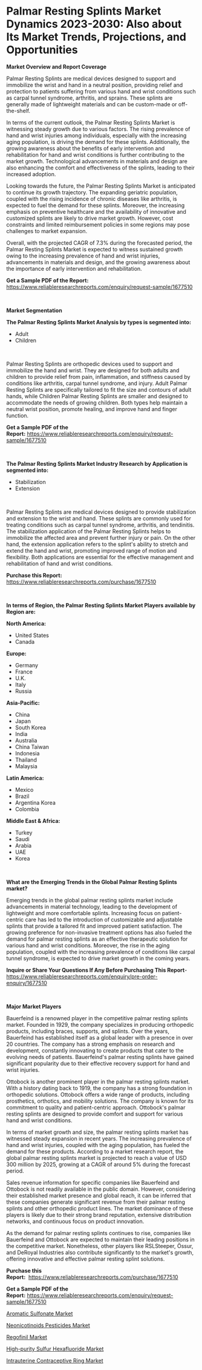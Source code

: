 <p><h1>Palmar Resting Splints Market Dynamics 2023-2030: Also about Its Market Trends, Projections, and Opportunities</h1></p><p><strong>Market Overview and Report Coverage</strong></p>
<p><p>Palmar Resting Splints are medical devices designed to support and immobilize the wrist and hand in a neutral position, providing relief and protection to patients suffering from various hand and wrist conditions such as carpal tunnel syndrome, arthritis, and sprains. These splints are generally made of lightweight materials and can be custom-made or off-the-shelf.</p><p>In terms of the current outlook, the Palmar Resting Splints Market is witnessing steady growth due to various factors. The rising prevalence of hand and wrist injuries among individuals, especially with the increasing aging population, is driving the demand for these splints. Additionally, the growing awareness about the benefits of early intervention and rehabilitation for hand and wrist conditions is further contributing to the market growth. Technological advancements in materials and design are also enhancing the comfort and effectiveness of the splints, leading to their increased adoption.</p><p>Looking towards the future, the Palmar Resting Splints Market is anticipated to continue its growth trajectory. The expanding geriatric population, coupled with the rising incidence of chronic diseases like arthritis, is expected to fuel the demand for these splints. Moreover, the increasing emphasis on preventive healthcare and the availability of innovative and customized splints are likely to drive market growth. However, cost constraints and limited reimbursement policies in some regions may pose challenges to market expansion.</p><p>Overall, with the projected CAGR of 7.3% during the forecasted period, the Palmar Resting Splints Market is expected to witness sustained growth owing to the increasing prevalence of hand and wrist injuries, advancements in materials and design, and the growing awareness about the importance of early intervention and rehabilitation.</p></p>
<p><strong>Get a Sample PDF of the Report:</strong> <a href="https://www.reliableresearchreports.com/enquiry/request-sample/1677510">https://www.reliableresearchreports.com/enquiry/request-sample/1677510</a></p>
<p>&nbsp;</p>
<p><strong>Market Segmentation</strong></p>
<p><strong>The Palmar Resting Splints Market Analysis by types is segmented into:</strong></p>
<p><ul><li>Adult</li><li>Children</li></ul></p>
<p>&nbsp;</p>
<p><p>Palmar Resting Splints are orthopedic devices used to support and immobilize the hand and wrist. They are designed for both adults and children to provide relief from pain, inflammation, and stiffness caused by conditions like arthritis, carpal tunnel syndrome, and injury. Adult Palmar Resting Splints are specifically tailored to fit the size and contours of adult hands, while Children Palmar Resting Splints are smaller and designed to accommodate the needs of growing children. Both types help maintain a neutral wrist position, promote healing, and improve hand and finger function.</p></p>
<p><strong>Get a Sample PDF of the Report:</strong>&nbsp;<a href="https://www.reliableresearchreports.com/enquiry/request-sample/1677510">https://www.reliableresearchreports.com/enquiry/request-sample/1677510</a></p>
<p>&nbsp;</p>
<p><strong>The Palmar Resting Splints Market Industry Research by Application is segmented into:</strong></p>
<p><ul><li>Stabilization</li><li>Extension</li></ul></p>
<p>&nbsp;</p>
<p><p>Palmar Resting Splints are medical devices designed to provide stabilization and extension to the wrist and hand. These splints are commonly used for treating conditions such as carpal tunnel syndrome, arthritis, and tendinitis. The stabilization application of the Palmar Resting Splints helps to immobilize the affected area and prevent further injury or pain. On the other hand, the extension application refers to the splint's ability to stretch and extend the hand and wrist, promoting improved range of motion and flexibility. Both applications are essential for the effective management and rehabilitation of hand and wrist conditions.</p></p>
<p><strong>Purchase this Report:</strong>&nbsp; <a href="https://www.reliableresearchreports.com/purchase/1677510">https://www.reliableresearchreports.com/purchase/1677510</a></p>
<p>&nbsp;</p>
<p><strong>In terms of Region, the Palmar Resting Splints Market Players available by Region are:</strong></p>
<p>
    <p> <strong> North America: </strong>
        <ul>
            <li>United States</li>
            <li>Canada</li>
        </ul>
        </p> 
    <p> <strong> Europe: </strong>
        <ul>
            <li>Germany</li>
            <li>France</li>
            <li>U.K.</li>
            <li>Italy</li>
            <li>Russia</li>
        </ul>
        </p> 
    <p> <strong> Asia-Pacific: </strong>
        <ul>
            <li>China</li>
            <li>Japan</li>
            <li>South Korea</li>
            <li>India</li>
            <li>Australia</li>
            <li>China Taiwan</li>
            <li>Indonesia</li>
            <li>Thailand</li>
            <li>Malaysia</li>
        </ul>
        </p> 
    <p> <strong> Latin America: </strong>
        <ul>
            <li>Mexico</li>
            <li>Brazil</li>
            <li>Argentina Korea</li>
            <li>Colombia</li>
        </ul>
        </p> 
    <p> <strong> Middle East & Africa: </strong>
        <ul>
            <li>Turkey</li>
            <li>Saudi</li>
            <li>Arabia</li>
            <li>UAE</li>
            <li>Korea</li>
        </ul>
    </p>
    </p>
<p>&nbsp;</p>
<p><strong>What are the Emerging Trends in the Global Palmar Resting Splints market?</strong></p>
<p><p>Emerging trends in the global palmar resting splints market include advancements in material technology, leading to the development of lightweight and more comfortable splints. Increasing focus on patient-centric care has led to the introduction of customizable and adjustable splints that provide a tailored fit and improved patient satisfaction. The growing preference for non-invasive treatment options has also fueled the demand for palmar resting splints as an effective therapeutic solution for various hand and wrist conditions. Moreover, the rise in the aging population, coupled with the increasing prevalence of conditions like carpal tunnel syndrome, is expected to drive market growth in the coming years.</p></p>
<p><strong>Inquire or Share Your Questions If Any Before Purchasing This Report</strong>- <a href="https://www.reliableresearchreports.com/enquiry/pre-order-enquiry/1677510">https://www.reliableresearchreports.com/enquiry/pre-order-enquiry/1677510</a></p>
<p>&nbsp;</p>
<p><strong>Major Market Players</strong></p>
<p><p>Bauerfeind is a renowned player in the competitive palmar resting splints market. Founded in 1929, the company specializes in producing orthopedic products, including braces, supports, and splints. Over the years, Bauerfeind has established itself as a global leader with a presence in over 20 countries. The company has a strong emphasis on research and development, constantly innovating to create products that cater to the evolving needs of patients. Bauerfeind's palmar resting splints have gained significant popularity due to their effective recovery support for hand and wrist injuries.</p><p>Ottobock is another prominent player in the palmar resting splints market. With a history dating back to 1919, the company has a strong foundation in orthopedic solutions. Ottobock offers a wide range of products, including prosthetics, orthotics, and mobility solutions. The company is known for its commitment to quality and patient-centric approach. Ottobock's palmar resting splints are designed to provide comfort and support for various hand and wrist conditions.</p><p>In terms of market growth and size, the palmar resting splints market has witnessed steady expansion in recent years. The increasing prevalence of hand and wrist injuries, coupled with the aging population, has fueled the demand for these products. According to a market research report, the global palmar resting splints market is projected to reach a value of USD 300 million by 2025, growing at a CAGR of around 5% during the forecast period.</p><p>Sales revenue information for specific companies like Bauerfeind and Ottobock is not readily available in the public domain. However, considering their established market presence and global reach, it can be inferred that these companies generate significant revenue from their palmar resting splints and other orthopedic product lines. The market dominance of these players is likely due to their strong brand reputation, extensive distribution networks, and continuous focus on product innovation.</p><p>As the demand for palmar resting splints continues to rise, companies like Bauerfeind and Ottobock are expected to maintain their leading positions in the competitive market. Nonetheless, other players like RSLSteeper, Össur, and DeRoyal Industries also contribute significantly to the market's growth, offering innovative and effective palmar resting splint solutions.</p></p>
<p><strong>Purchase this Report:</strong>&nbsp;&nbsp;<a href="https://www.reliableresearchreports.com/purchase/1677510">https://www.reliableresearchreports.com/purchase/1677510</a></p>
<p></p>
<p><strong>Get a Sample PDF of the Report:</strong>&nbsp;<a href="https://www.reliableresearchreports.com/enquiry/request-sample/1677510">https://www.reliableresearchreports.com/enquiry/request-sample/1677510</a></p>
<p><p><a href="https://medium.com/@scottford2001/aromatic-sulfonate-market-furnishes-information-on-market-share-market-trends-and-market-growth-533ba5a2adcd">Aromatic Sulfonate Market</a></p><p><a href="https://www.linkedin.com/pulse/neonicotinoids-pesticides-market-size-share-global-analysis/">Neonicotinoids Pesticides Market</a></p><p><a href="https://www.linkedin.com/pulse/regofinil-market-size-2023-2030-global-industrial/">Regofinil Market</a></p><p><a href="https://medium.com/@jamesromero59/high-purity-sulfur-hexafluoride-market-outlook-industry-overview-and-forecast-2023-to-2030-368ee3d9566d">High-purity Sulfur Hexafluoride Market</a></p><p><a href="https://www.linkedin.com/pulse/intrauterine-contraceptive-ring-market-size-share-amp-trends/">Intrauterine Contraceptive Ring Market</a></p></p>